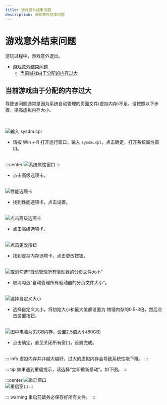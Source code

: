 ```yaml
---
title: 游戏意外结束问题
description: 游戏意外结束问题
---
```


# 游戏意外结束问题

游玩过程中，游戏意外退出。

- [游戏意外结束问题](#游戏意外结束问题)
  - [当前游戏由于分配的内存过大](#当前游戏由于分配的内存过大)

## 当前游戏由于分配的内存过大

导致该问题通常是因为系统自动管理的页面文件(虚拟内存)不足。请按照以下步骤，提高虚拟内存大小。<br><br><br>

![输入 sysdm.cpl](/images/troubleshoot/1.png)

* 请按 Win + R 打开运行窗口，输入 `sysdm.cpl`，点击确定，打开系统属性窗口。<br><br>
  
:::center
![系统属性窗口](/images/troubleshoot/2.png "点击高级选项卡")
:::

* 点击高级选项卡。<br><br>

![性能选项卡](/images/troubleshoot/3.png "点击设置")

* 找到性能选项卡，点击设置。<br><br>


![点击高级选项卡](/images/troubleshoot/4.png)

* 点击高级选项卡。<br><br>

![点击更改按钮](/images/troubleshoot/5.png)

* 找到虚拟内存选项卡，点击更改按钮。<br><br>

![取消勾选“自动管理所有驱动器的分页文件大小”](/images/troubleshoot/6.png)

* 取消勾选“自动管理所有驱动器的分页文件大小”。<br><br>

![选择自定义大小](/images/troubleshoot/7.png)

* 选择自定义大小，将初始大小和最大值都设置为 物理内存的0.5-3倍，然后点击设置按钮。<br><br>

![图中电脑为32GB内存，设置2.5倍大小(80GB)](/images/troubleshoot/8.png)

* 点击确定，直至关闭所有窗口，设置完成。<br><br>

::: info
虚拟内存并非越大越好，过大的虚拟内存会导致系统性能下降。
:::

::: tip
如果遇到重启提示，请选择“立即重新启动”。如下图。
:::


:::center
![重启窗口](/images/troubleshoot/9.png)
<br>
![重启窗口](/images/troubleshoot/10.png)
:::

::: warning
重启前请务必保存好所有文件。
:::